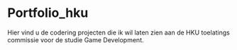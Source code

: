 # Portfolio_hku
Hier vind u de codering projecten die ik wil laten zien aan de HKU toelatings commissie voor de studie Game Development.
